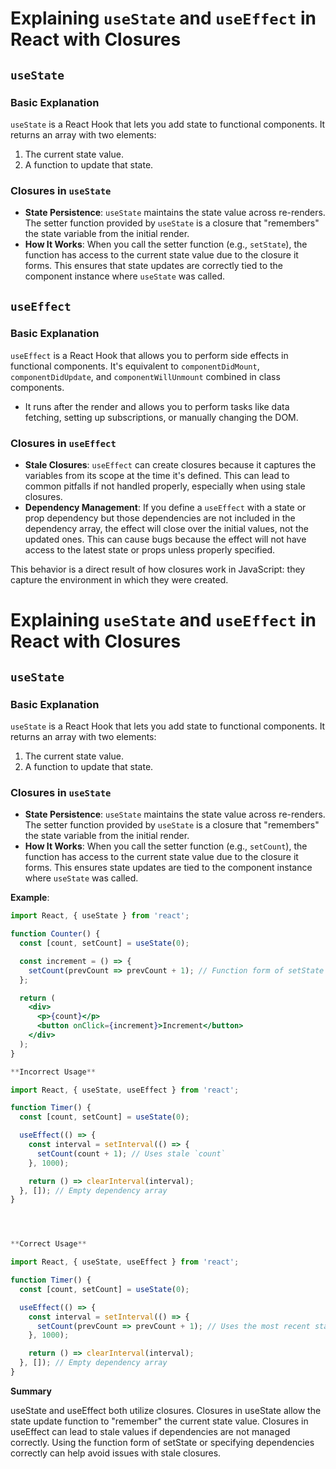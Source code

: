 # Explaining `useState` and `useEffect` in React with Closures

## `useState`

### Basic Explanation

`useState` is a React Hook that lets you add state to functional components. It returns an array with two elements:

1. The current state value.
2. A function to update that state.

### Closures in `useState`

- **State Persistence**: `useState` maintains the state value across re-renders. The setter function provided by `useState` is a closure that "remembers" the state variable from the initial render.
- **How It Works**: When you call the setter function (e.g., `setState`), the function has access to the current state value due to the closure it forms. This ensures that state updates are correctly tied to the component instance where `useState` was called.

## `useEffect`

### Basic Explanation

`useEffect` is a React Hook that allows you to perform side effects in functional components. It's equivalent to `componentDidMount`, `componentDidUpdate`, and `componentWillUnmount` combined in class components.

- It runs after the render and allows you to perform tasks like data fetching, setting up subscriptions, or manually changing the DOM.

### Closures in `useEffect`

- **Stale Closures**: `useEffect` can create closures because it captures the variables from its scope at the time it's defined. This can lead to common pitfalls if not handled properly, especially when using stale closures.
- **Dependency Management**: If you define a `useEffect` with a state or prop dependency but those dependencies are not included in the dependency array, the effect will close over the initial values, not the updated ones. This can cause bugs because the effect will not have access to the latest state or props unless properly specified.

This behavior is a direct result of how closures work in JavaScript: they capture the environment in which they were created.

# Explaining `useState` and `useEffect` in React with Closures

## `useState`

### Basic Explanation

`useState` is a React Hook that lets you add state to functional components. It returns an array with two elements:

1. The current state value.
2. A function to update that state.

### Closures in `useState`

- **State Persistence**: `useState` maintains the state value across re-renders. The setter function provided by `useState` is a closure that "remembers" the state variable from the initial render.
- **How It Works**: When you call the setter function (e.g., `setCount`), the function has access to the current state value due to the closure it forms. This ensures state updates are tied to the component instance where `useState` was called.

**Example**:

```jsx
import React, { useState } from 'react';

function Counter() {
  const [count, setCount] = useState(0);

  const increment = () => {
    setCount(prevCount => prevCount + 1); // Function form of setState
  };

  return (
    <div>
      <p>{count}</p>
      <button onClick={increment}>Increment</button>
    </div>
  );
}

**Incorrect Usage**

import React, { useState, useEffect } from 'react';

function Timer() {
  const [count, setCount] = useState(0);

  useEffect(() => {
    const interval = setInterval(() => {
      setCount(count + 1); // Uses stale `count`
    }, 1000);

    return () => clearInterval(interval);
  }, []); // Empty dependency array
}




**Correct Usage**

import React, { useState, useEffect } from 'react';

function Timer() {
  const [count, setCount] = useState(0);

  useEffect(() => {
    const interval = setInterval(() => {
      setCount(prevCount => prevCount + 1); // Uses the most recent state value
    }, 1000);

    return () => clearInterval(interval);
  }, []); // Empty dependency array
}
```

**Summary**

useState and useEffect both utilize closures.
Closures in useState allow the state update function to "remember" the current state value.
Closures in useEffect can lead to stale values if dependencies are not managed correctly.
Using the function form of setState or specifying dependencies correctly can help avoid issues with stale closures.
